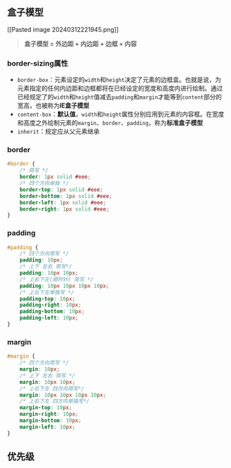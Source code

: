 ## 盒子模型
[[Pasted image 20240312221945.png]]

>**盒子模型 = 外边距 + 内边距 + 边框 + 内容**

### border-sizing属性

- `border-box`：元素设定的`width`和`height`决定了元素的边框盒。也就是说，为元素指定的任何内边距和边框都将在已经设定的宽度和高度内进行绘制。通过已经规定了的`width`和`height`值减去`padding`和`margin`才能等到`content`部分的宽高，也被称为**IE盒子模型**
- `content-box`：**默认值**，`width`和`height`属性分别应用到元素的内容框。在宽度和高度之外绘制元素的`margin`、`border`、`padding`，称为**标准盒子模型**
- `inherit`：规定应从父元素继承

### border

```css
#border {
	/* 简写 */
	border: 1px solid #eee;
	/* 四个方向单独 */
	border-top: 1px solid #eee;
	border-bottom: 1px solid #eee;
	border-left: 1px solid #eee;
	border-right: 1px solid #eee;
}
```

### padding

```css
#padding {
	/* 四个方向简写 */
	padding: 10px;
	/* 上下 左右 简写*/
	padding: 10px 10px;
	/* 上右下左(顺时针) 简写 */
	padding: 10px 10px 10px 10px;
	/* 上右下左单独写 */
	padding-top: 10px;
	padding-right: 10px;
	padding-bottom: 10px;
	padding-left: 10px;
}
```

### margin

```css
#margin {
	/* 四个方向简写 */
	margin: 10px;
	/* 上下 左右 简写 */
	margin: 10px 10px;
	/* 上右下左 四方向简写*/
	margin: 10px 10px 10px 10px;
	/* 上右下左 四方向单独写*/
	margin-top: 10px;
	margin-right: 10px;
	margin-bottom: 10px;
	margin-left: 10px;
} 
```

## 优先级
